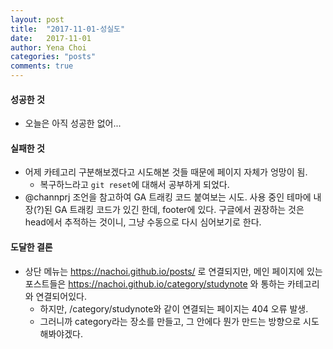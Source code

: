 ```yaml
---
layout: post
title:  "2017-11-01-성실도"
date:   2017-11-01
author: Yena Choi
categories: "posts"
comments: true
---
```


#### 성공한 것
- 오늘은 아직 성공한 없어...

#### 실패한 것
- 어제 카테고리 구분해보겠다고 시도해본 것들 때문에 페이지 자체가 엉망이 됨.
  - 복구하느라고 `git reset`에 대해서 공부하게 되었다.
- @channprj 조언을 참고하여 GA 트래킹 코드 붙여보는 시도. 사용 중인 테마에 내장(?)된 GA 트래킹 코드가 있긴 한데, footer에 있다.
 구글에서 권장하는 것은 head에서 추적하는 것이니, 그냥 수동으로 다시 심어보기로 한다.

#### 도달한 결론
- 상단 메뉴는 https://nachoi.github.io/posts/ 로 연결되지만, 메인 페이지에 있는 포스트들은 https://nachoi.github.io/category/studynote 와 통하는 카테고리와 연결되어있다.
  - 하지만, /category/studynote와 같이 연결되는 페이지는 404 오류 발생.
  - 그러니까 category라는 장소를 만들고, 그 안에다 뭔가 만드는 방향으로 시도해봐야겠다.
